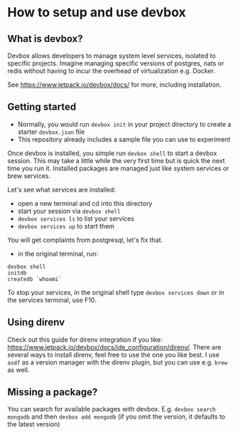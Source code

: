 # How to setup and use devbox

## What is devbox?

Devbox allows developers to manage system level services, isolated to specific projects.
Imagine managing specific versions of postgres, nats or redis without having to incur the overhead of virtualization e.g. Docker.

See https://www.jetpack.io/devbox/docs/ for more, including installation.

## Getting started

- Normally, you would run `devbox init` in your project directory to create a starter `devbox.json` file
- This repository already includes a sample file you can use to experiment

Once devbox is installed, you simple run `devbox shell` to start a devbox session. 
This may take a little while the very first time but is quick the next time you run it.
Installed packages are managed just like system services or brew services.

Let's see what services are installed: 
- open a new terminal and cd into this directory
- start your session via `devbox shell`
- `devbox services ls` to list your services
- `devbox services up` to start them

You will get complaints from postgresql, let's fix that.
- in the original terminal, run:
```
devbox shell
initdb
createdb `whoami`
```

To stop your services, in the original shell type `devbox services down` or in the services terminal, use F10.

## Using direnv

Check out this guide for direnv integration if you like: https://www.jetpack.io/devbox/docs/ide_configuration/direnv/. 
There are several ways to install direnv, feel free to use the one you like best. 
I use `asdf` as a version manager with the direnv plugin, but you can use e.g. `brew` as well.

## Missing a package?

You can search for available packages with devbox. E.g. `devbox search mongodb` and then `devbox add mongodb` (if you omit the version, it defaults to the latest version)
